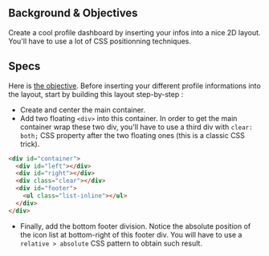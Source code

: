 ## Background & Objectives

Create a cool profile dashboard by inserting your infos into a nice 2D layout. You'll
have to use a lot of CSS positionning techniques.

## Specs

Here is [the objective](https://lewagon.github.io/html-css-challenges/06-profile-dashboard/). Before inserting your different profile informations into the layout, start by building this layout step-by-step :

- Create and center the main container.
- Add two floating `<div>` into this container. In order to get the main container wrap these two div, you'll have to use a third div with `clear: both;` CSS property after the two floating ones (this is a classic CSS trick).


```html
<div id="container">
  <div id="left"></div>
  <div id="right"></div>
  <div class="clear"></div>
  <div id="footer">
    <ul class="list-inline"></ul>
  </div>
</div>
```

- Finally, add the bottom footer division. Notice the absolute position of the icon list at bottom-right of this footer div. You will have to use a `relative > absolute` CSS pattern to obtain such result.
